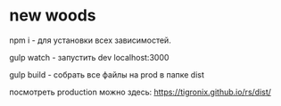 # new woods

npm i - для установки всех зависимостей.

gulp watch - запустить dev localhost:3000

gulp build - собрать все файлы на prod в папке dist

посмотреть production можно здесь: https://tigronix.github.io/rs/dist/
